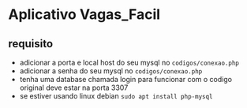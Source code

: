 # Aplicativo Vagas_Facil  #

## requisito ##
 - adicionar a porta e local host do seu mysql no `codigos/conexao.php`
 - adicionar a senha do seu mysql no `codigos/conexao.php`
 - tenha uma database chamada login para funcionar com o codigo original deve estar na porta 3307
 - se estiver usando linux debian `sudo apt install php-mysql`
